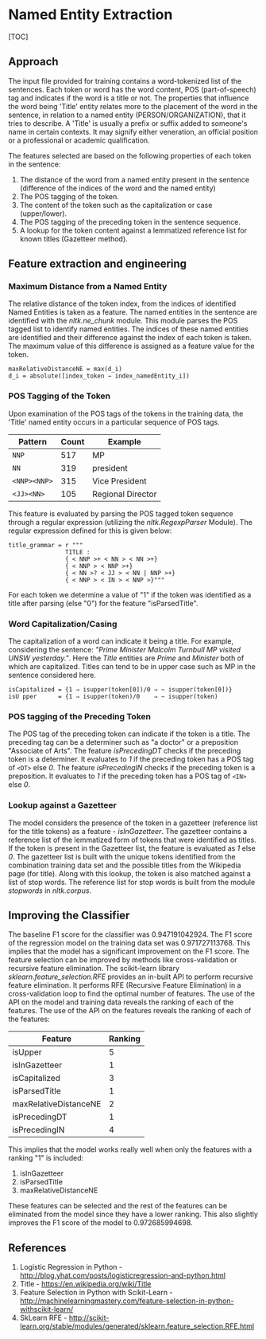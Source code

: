 # Named Entity Extraction

[TOC]

## Approach

The input file provided for training contains a word-tokenized list of the sentences. Each token or word has the word content, POS (part-of-speech) tag and indicates if the word is a title or not. The properties that influence the word being 'Title' entity relates more to the placement of the word in the sentence, in relation to a named entity (PERSON/ORGANIZATION), that it tries to describe. A 'Title' is usually a prefix or suffix added to someone's name in certain contexts. It may signify either veneration, an official position or a professional or academic qualification.

The features selected are based on the following properties of each token in the sentence:

1. The distance of the word from a named entity present in the sentence
  (difference of the indices of the word and the named entity)
2. The POS tagging of the token.
3. The content of the token such as the capitalization or case (upper/lower).
4. The POS tagging of the preceding token in the sentence sequence.
5. A lookup for the token content against a lemmatized reference list for
  known titles (Gazetteer method).

## Feature extraction and engineering
### Maximum Distance from a Named Entity
The relative distance of the token index, from the indices of identified Named Entities is taken as a feature. The named entities in the sentence are identified with the _nltk.ne_chunk_ module. This module parses the POS tagged list to identify named entities. The indices of these named entities are identified and their difference against the index of each token is taken. The maximum value of this difference is assigned as a feature value for the token.
```
maxRelativeDistanceNE = max(d_i)
d_i = absolute([index_token − index_namedEntity_i])
```
### POS Tagging of the Token
Upon examination of the POS tags of the tokens in the training data, the 'Title' named entity occurs in a particular sequence of POS tags.

| Pattern      | Count | Example           |
| ------------ | ----- | ----------------- |
| `NNP`        | 517   | MP                |
| `NN`         | 319   | president         |
| `<NNP><NNP>` | 315   | Vice President    |
| `<JJ><NN>`   | 105   | Regional Director |

This feature is evaluated by parsing the POS tagged token sequence through a regular expression (utilizing the _nltk.RegexpParser_ Module). The regular expression defined for this is given below:
```
title_grammar = r """
                TITLE :
                { < NNP >+ < NN > < NN >+}
                { < NNP > < NNP >+}
                { < NN >? < JJ > < NN | NNP >+}
                { < NNP > < IN > < NNP >}"""
```
For each token we determine a value of "1" if the token was identified as a title after parsing (else "0") for the feature "isParsedTitle".
### Word Capitalization/Casing
The capitalization of a word can indicate it being a title. For example, considering the sentence: _"Prime Minister Malcolm Turnbull MP visited UNSW yesterday."_. Here the _Title_ entities are _Prime_ and _Minister_ both of which are capitalized. Titles can tend to be in upper case such as MP in the sentence considered here.
```
isCapitalized = {1 ⇒ isupper(token[0])/0 ⇒ ∼ isupper(token[0])}
isU pper      = {1 ⇒ isupper(token)/0    ⇒ ∼ isupper(token)
```
### POS tagging of the Preceding Token
The POS tag of the preceding token can indicate if the token is a title. The preceding tag can be a determiner such as "a doctor" or a preposition "Associate of Arts". The feature _isPrecedingDT_ checks if the preceding token is a determiner. It evaluates to _1_ if the preceding token has a POS tag of `<DT>` else _0_. The feature _isPrecedingIN_ checks if the preceding token is a preposition. It evaluates to _1_ if the preceding token has a POS tag of `<IN>` else _0_.
### Lookup against a Gazetteer
The model considers the presence of the token in a gazetteer (reference list for the title tokens) as a feature - _isInGazetteer_. The gazetteer contains a reference list of the lemmatized form of tokens that were identified as titles. If the token is present in the Gazetteer list, the feature is evaluated as _1_ else _0_. The gazetteer list is
built with the unique tokens identified from the combination training data set and the possible titles from the Wikipedia page (for title). Along with this lookup, the token is also matched against a list of stop words. The reference list for stop words is built from the module _stopwords_ in _nltk.corpus_.

## Improving the Classifier
The baseline F1 score for the classifier was 0.947191042924. The F1 score of the regression model on the training data set was 0.971727113768. This implies that the model has a significant improvement on the F1 score. The feature selection can be improved by methods like cross-validation or recursive feature elimination. The scikit-learn library _sklearn.feature_selection.RFE_ provides an in-built API to perform recursive feature elimination. It performs RFE (Recursive Feature Elimination) in a cross-validation loop to find the optimal number of features. The use of the API on the model and training data reveals the ranking of each of the features. The use of the API on the features reveals the ranking of each of the features:

| Feature               | Ranking |
| --------------------- | ------- |
| isUpper               | 5       |
| isInGazetteer         | 1       |
| isCapitalized         | 3       |
| isParsedTitle         | 1       |
| maxRelativeDistanceNE | 2       |
| isPrecedingDT         | 1       |
| isPrecedingIN         | 4       |

This implies that the model works really well when only the features with a ranking "1" is included:

1. isInGazetteer
2. isParsedTitle
3. maxRelativeDistanceNE

These features can be selected and the rest of the features can be eliminated from the model since they have a lower ranking. This also slightly improves the F1 score of the model to 0.972685994698.

## References

1. Logistic Regression in Python - http://blog.yhat.com/posts/logisticregression-and-python.html
2. Title - https://en.wikipedia.org/wiki/Title
3. Feature Selection in Python with Scikit-Learn - http://machinelearningmastery.com/feature-selection-in-python-withscikit-learn/
4. SkLearn RFE - http://scikit-learn.org/stable/modules/generated/sklearn.feature_selection.RFE.html